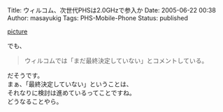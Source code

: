 Title: ウィルコム、次世代PHSは2.0GHzで参入か
Date: 2005-06-22 00:38
Author: masayukig
Tags: PHS-Mobile-Phone
Status: published

[picture](http://www.itmedia.co.jp/mobile/articles/0506/21/news035.html)

でも、  

> ウィルコムでは「まだ最終決定していない」とコメントしている。

だそうです。  
まぁ、「最終決定していない」ということは、  
それなりに検討は進めているってことですね。  
どうなることやら。
